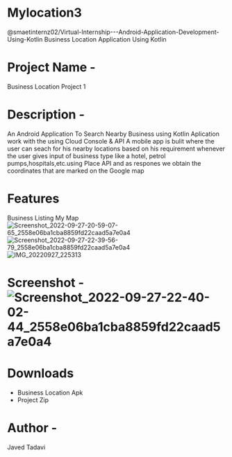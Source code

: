 # Mylocation3
@smaetinternz02/Virtual-Internship---Android-Application-Development-Using-Kotlin
Business Location Application Using Kotlin

# Project Name -
Business Location Project 1

# Description -
An Android Application To Search Nearby Business using Kotlin
Aplication work with the using Cloud Console & API
A mobile app is bulit where the user can seach for his nearby 
locations based on his requirement 
whenever the user gives input of business type like a hotel,
petrol pumps,hospitals,etc.using Place API and as respones 
we obtain the coordinates that are marked on the Google map

# Features
Business Listing
My Map
![Screenshot_2022-09-27-20-59-07-65_2558e06ba1cba8859fd22caad5a7e0a4](https://user-images.githubusercontent.com/86054514/192596374-2419f7d5-093b-45e7-ae70-2abb66837273.jpg)
![Screenshot_2022-09-27-22-39-56-79_2558e06ba1cba8859fd22caad5a7e0a4](https://user-images.githubusercontent.com/86054514/192596406-1c6fe2ee-76f2-4dff-8ab7-4932d57f42d5.jpg)
![IMG_20220927_225313](https://user-images.githubusercontent.com/86054514/192598575-3d4f29d2-48a4-4241-a31f-32e81cdff6e3.jpg)

# Screenshot -![Screenshot_2022-09-27-22-40-02-44_2558e06ba1cba8859fd22caad5a7e0a4](https://user-images.githubusercontent.com/86054514/192598514-c84f61cc-1f44-410a-aacf-f12adf4c33c5.jpg)


# Downloads
* Business Location Apk
* Project Zip
# Author -
Javed Tadavi
